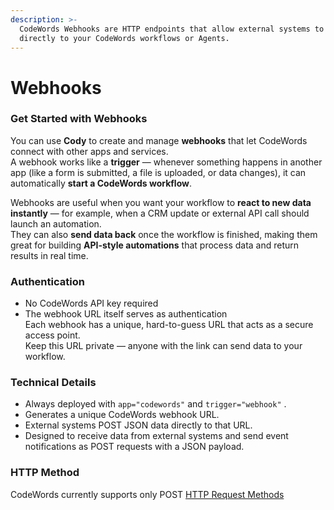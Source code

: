 ```yaml
---
description: >-
  CodeWords Webhooks are HTTP endpoints that allow external systems to send data
  directly to your CodeWords workflows or Agents.
---
```


# Webhooks

### Get Started with Webhooks

You can use **Cody** to create and manage **webhooks** that let CodeWords connect with other apps and services.\
A webhook works like a **trigger** — whenever something happens in another app (like a form is submitted, a file is uploaded, or data changes), it can automatically **start a CodeWords workflow**.

Webhooks are useful when you want your workflow to **react to new data instantly** — for example, when a CRM update or external API call should launch an automation.\
They can also **send data back** once the workflow is finished, making them great for building **API-style automations** that process data and return results in real time.

### **Authentication**

* No CodeWords API key required
* The webhook URL itself serves as authentication\
  Each webhook has a unique, hard-to-guess URL that acts as a secure access point.\
  Keep this URL private — anyone with the link can send data to your workflow.

### **Technical Details**

* Always deployed with `app="codewords"` and `trigger="webhook"` .
* Generates a unique CodeWords webhook URL.
* External systems POST JSON data directly to that URL.
* Designed to receive data from external systems and send event notifications as POST requests with a JSON payload.

### HTTP Method

CodeWords currently supports only POST [HTTP Request Methods](https://developer.mozilla.org/en-US/docs/Web/HTTP/Reference/Methods)

